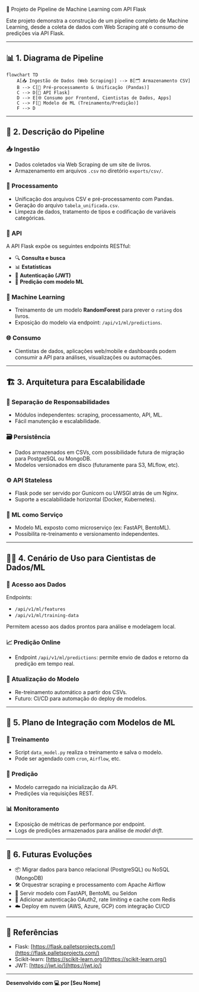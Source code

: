 
 🧠 Projeto de Pipeline de Machine Learning com API Flask

Este projeto demonstra a construção de um pipeline completo de Machine Learning, desde a coleta de dados com Web Scraping até o consumo de predições via API Flask.

---

## 📊 1. Diagrama de Pipeline

```
flowchart TD
    A[📥 Ingestão de Dados (Web Scraping)] --> B[🗂️ Armazenamento CSV]
    B --> C[🧹 Pré-processamento & Unificação (Pandas)]
    C --> D[🚀 API Flask]
    D --> E[🌐 Consumo por Frontend, Cientistas de Dados, Apps]
    C --> F[🤖 Modelo de ML (Treinamento/Predição)]
    F --> D
```
    
---

## 🧾 2. Descrição do Pipeline

### 📥 Ingestão  
- Dados coletados via Web Scraping de um site de livros.  
- Armazenamento em arquivos `.csv` no diretório `exports/csv/`.

### 🔄 Processamento  
- Unificação dos arquivos CSV e pré-processamento com Pandas.  
- Geração do arquivo `tabela_unificada.csv`.  
- Limpeza de dados, tratamento de tipos e codificação de variáveis categóricas.

### 🚀 API  
A API Flask expõe os seguintes endpoints RESTful:

- 🔍 **Consulta e busca**
- 📊 **Estatísticas**
- 🔐 **Autenticação (JWT)**
- 🤖 **Predição com modelo ML**

### 🤖 Machine Learning  
- Treinamento de um modelo **RandomForest** para prever o `rating` dos livros.  
- Exposição do modelo via endpoint: `/api/v1/ml/predictions`.

### 🌐 Consumo  
- Cientistas de dados, aplicações web/mobile e dashboards podem consumir a API para análises, visualizações ou automações.

---

## 🏗️ 3. Arquitetura para Escalabilidade

### 🧩 Separação de Responsabilidades  
- Módulos independentes: scraping, processamento, API, ML.  
- Fácil manutenção e escalabilidade.

### 🗃️ Persistência  
- Dados armazenados em CSVs, com possibilidade futura de migração para PostgreSQL ou MongoDB.  
- Modelos versionados em disco (futuramente para S3, MLflow, etc).

### ⚙️ API Stateless  
- Flask pode ser servido por Gunicorn ou UWSGI atrás de um Nginx.  
- Suporte a escalabilidade horizontal (Docker, Kubernetes).

### 🧠 ML como Serviço  
- Modelo ML exposto como microserviço (ex: FastAPI, BentoML).  
- Possibilita re-treinamento e versionamento independentes.

---

## 👨‍🔬 4. Cenário de Uso para Cientistas de Dados/ML

### 📂 Acesso aos Dados  
Endpoints:

- `/api/v1/ml/features`
- `/api/v1/ml/training-data`

Permitem acesso aos dados prontos para análise e modelagem local.

### 📈 Predição Online  
- Endpoint `/api/v1/ml/predictions`: permite envio de dados e retorno da predição em tempo real.

### 🔁 Atualização do Modelo  
- Re-treinamento automático a partir dos CSVs.  
- Futuro: CI/CD para automação do deploy de modelos.

---

## 🔌 5. Plano de Integração com Modelos de ML

### 🎯 Treinamento  
- Script `data_model.py` realiza o treinamento e salva o modelo.  
- Pode ser agendado com `cron`, `Airflow`, etc.

### 🧠 Predição  
- Modelo carregado na inicialização da API.  
- Predições via requisições REST.

### 📊 Monitoramento  
- Exposição de métricas de performance por endpoint.  
- Logs de predições armazenados para análise de *model drift*.

---

## 🚀 6. Futuras Evoluções

- 📦 Migrar dados para banco relacional (PostgreSQL) ou NoSQL (MongoDB)  
- 🛠️ Orquestrar scraping e processamento com Apache Airflow  
- 🤖 Servir modelo com FastAPI, BentoML ou Seldon  
- 🔐 Adicionar autenticação OAuth2, rate limiting e cache com Redis  
- ☁️ Deploy em nuvem (AWS, Azure, GCP) com integração CI/CD  

---

## 📌 Referências

- Flask: [https://flask.palletsprojects.com/](https://flask.palletsprojects.com/)  
- Scikit-learn: [https://scikit-learn.org/](https://scikit-learn.org/)  
- JWT: [https://jwt.io/](https://jwt.io/)

---

**Desenvolvido com 💻 por [Seu Nome]**
